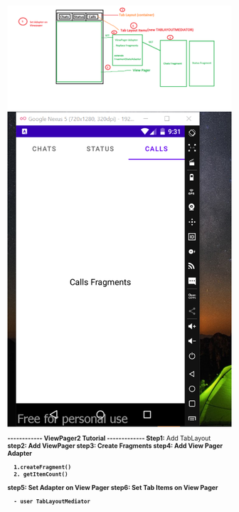 ![ViewPager2](https://github.com/CodingEyes6/ViewPager2-Sample/blob/master/Screenshots/viewPager2.png)
![output](https://github.com/CodingEyes6/ViewPager2-Sample/blob/master/Screenshots/output.png)

<b>------------ ViewPager2 Tutorial ------------- </b>
<b>Step1:</b> Add TabLayout 
<b>step2:<b> Add ViewPager
<b>step3:<b> Create Fragments
<b>step4:<b> Add View Pager Adapter
      
      1.createFragment()
      2. getItemCount()
<b>step5:<b> Set Adapter on View Pager
<b>step6:<b> Set Tab Items on View Pager
    
      - user TabLayoutMediator

